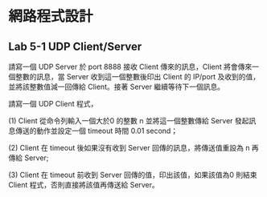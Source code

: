 # 網路程式設計
## Lab 5-1 UDP Client/Server
請寫一個 UDP Server 於 port 8888 接收 Client 傳來的訊息，Client 將會傳來一個整數的訊息，當 Server 收到這一個整數後印出 Client 的 IP/port 及收到的值，並將該整數值減一回傳給 Client。接著 Server 繼續等待下一個訊息。

 

請寫一個 UDP Client 程式，

(1) Client 從命令列輸入一個大於0 的整數 n 並將這一個整數傳給 Server 發起訊息傳送的動作並設定一個 timeout 時間 0.01 second；

(2) Client 在 timeout 後如果沒有收到 Server 回傳的訊息，將傳送值重設為 n 再傳給 Server;

(3) Client 在 timeout 前收到 Server 回傳的值，印出該值，如果該值為0 則結束 Client 程式，否則直接將該值再傳送給 Server。
